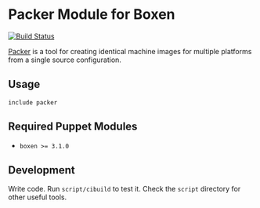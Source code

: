 # Packer Module for Boxen

[![Build Status](https://travis-ci.org/boxen/puppet-packer.png?branch=master)](https://travis-ci.org/boxen/puppet-packer)

[Packer](http://www.packer.io/) is a tool for creating identical machine images for multiple platforms from a single source configuration.

## Usage

```puppet
include packer
```

## Required Puppet Modules

* `boxen >= 3.1.0`

## Development

Write code. Run `script/cibuild` to test it. Check the `script`
directory for other useful tools.
